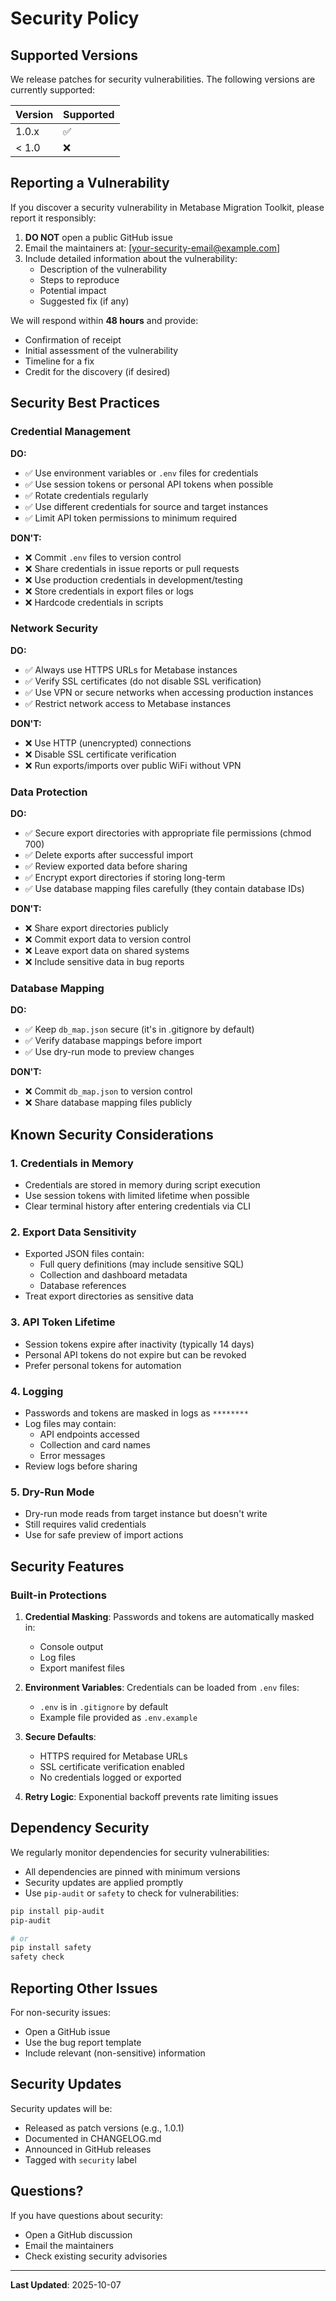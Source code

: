 # Security Policy

## Supported Versions

We release patches for security vulnerabilities. The following versions are currently supported:

| Version | Supported          |
| ------- | ------------------ |
| 1.0.x   | :white_check_mark: |
| < 1.0   | :x:                |

## Reporting a Vulnerability

If you discover a security vulnerability in Metabase Migration Toolkit, please report it responsibly:

1. **DO NOT** open a public GitHub issue
2. Email the maintainers at: [your-security-email@example.com]
3. Include detailed information about the vulnerability:
   - Description of the vulnerability
   - Steps to reproduce
   - Potential impact
   - Suggested fix (if any)

We will respond within **48 hours** and provide:

- Confirmation of receipt
- Initial assessment of the vulnerability
- Timeline for a fix
- Credit for the discovery (if desired)

## Security Best Practices

### Credential Management

**DO:**

- ✅ Use environment variables or `.env` files for credentials
- ✅ Use session tokens or personal API tokens when possible
- ✅ Rotate credentials regularly
- ✅ Use different credentials for source and target instances
- ✅ Limit API token permissions to minimum required

**DON'T:**

- ❌ Commit `.env` files to version control
- ❌ Share credentials in issue reports or pull requests
- ❌ Use production credentials in development/testing
- ❌ Store credentials in export files or logs
- ❌ Hardcode credentials in scripts

### Network Security

**DO:**

- ✅ Always use HTTPS URLs for Metabase instances
- ✅ Verify SSL certificates (do not disable SSL verification)
- ✅ Use VPN or secure networks when accessing production instances
- ✅ Restrict network access to Metabase instances

**DON'T:**

- ❌ Use HTTP (unencrypted) connections
- ❌ Disable SSL certificate verification
- ❌ Run exports/imports over public WiFi without VPN

### Data Protection

**DO:**

- ✅ Secure export directories with appropriate file permissions (chmod 700)
- ✅ Delete exports after successful import
- ✅ Review exported data before sharing
- ✅ Encrypt export directories if storing long-term
- ✅ Use database mapping files carefully (they contain database IDs)

**DON'T:**

- ❌ Share export directories publicly
- ❌ Commit export data to version control
- ❌ Leave export data on shared systems
- ❌ Include sensitive data in bug reports

### Database Mapping

**DO:**

- ✅ Keep `db_map.json` secure (it's in .gitignore by default)
- ✅ Verify database mappings before import
- ✅ Use dry-run mode to preview changes

**DON'T:**

- ❌ Commit `db_map.json` to version control
- ❌ Share database mapping files publicly

## Known Security Considerations

### 1. Credentials in Memory

- Credentials are stored in memory during script execution
- Use session tokens with limited lifetime when possible
- Clear terminal history after entering credentials via CLI

### 2. Export Data Sensitivity

- Exported JSON files contain:
  - Full query definitions (may include sensitive SQL)
  - Collection and dashboard metadata
  - Database references
- Treat export directories as sensitive data

### 3. API Token Lifetime

- Session tokens expire after inactivity (typically 14 days)
- Personal API tokens do not expire but can be revoked
- Prefer personal tokens for automation

### 4. Logging

- Passwords and tokens are masked in logs as `********`
- Log files may contain:
  - API endpoints accessed
  - Collection and card names
  - Error messages
- Review logs before sharing

### 5. Dry-Run Mode

- Dry-run mode reads from target instance but doesn't write
- Still requires valid credentials
- Use for safe preview of import actions

## Security Features

### Built-in Protections

1. **Credential Masking**: Passwords and tokens are automatically masked in:
   - Console output
   - Log files
   - Export manifest files

2. **Environment Variables**: Credentials can be loaded from `.env` files:
   - `.env` is in `.gitignore` by default
   - Example file provided as `.env.example`

3. **Secure Defaults**:
   - HTTPS required for Metabase URLs
   - SSL certificate verification enabled
   - No credentials logged or exported

4. **Retry Logic**: Exponential backoff prevents rate limiting issues

## Dependency Security

We regularly monitor dependencies for security vulnerabilities:

- All dependencies are pinned with minimum versions
- Security updates are applied promptly
- Use `pip-audit` or `safety` to check for vulnerabilities:

```bash
pip install pip-audit
pip-audit

# or
pip install safety
safety check
```

## Reporting Other Issues

For non-security issues:

- Open a GitHub issue
- Use the bug report template
- Include relevant (non-sensitive) information

## Security Updates

Security updates will be:

- Released as patch versions (e.g., 1.0.1)
- Documented in CHANGELOG.md
- Announced in GitHub releases
- Tagged with `security` label

## Questions?

If you have questions about security:

- Open a GitHub discussion
- Email the maintainers
- Check existing security advisories

---

**Last Updated**: 2025-10-07
